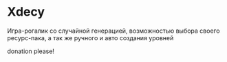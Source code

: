 # Xdecy
Игра-рогалик со случайной генерацией, возможностью выбора своего ресурс-пака, а так же ручного и авто создания уровней

donation please!
